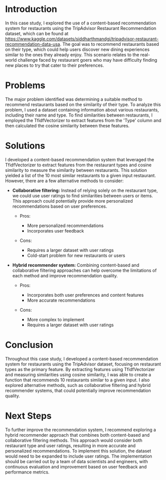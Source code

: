 # Introduction

In this case study, I explored the use of a content-based recommendation system for restaurants using the TripAdvisor Restaurant Recommendation dataset, which can be found at https://www.kaggle.com/datasets/siddharthmandgi/tripadvisor-restaurant-recommendation-data-usa. The goal was to recommend restaurants based on their type, which could help users discover new dining experiences similar to the ones they already enjoy. This scenario relates to the real-world challenge faced by restaurant goers who may have difficulty finding new places to try that cater to their preferences.

# Problems

The major problem identified was determining a suitable method to recommend restaurants based on the similarity of their type. To analyze this problem, I used a dataset containing information about various restaurants, including their name and type. To find similarities between restaurants, I employed the TfidfVectorizer to extract features from the 'Type' column and then calculated the cosine similarity between these features.

# Solutions

I developed a content-based recommendation system that leveraged the TfidfVectorizer to extract features from the restaurant types and cosine similarity to measure the similarity between restaurants. This solution yielded a list of the 10 most similar restaurants to a given input restaurant. However, there are a few alternative methods to consider:

- **Collaborative filtering:** Instead of relying solely on the restaurant type, we could use user ratings to find similarities between users or items. This approach could potentially provide more personalized recommendations based on user preferences.

  - Pros:

    - More personalized recommendations
    - Incorporates user feedback

  - Cons:

    - Requires a larger dataset with user ratings
    - Cold-start problem for new restaurants or users

- **Hybrid recommender system:** Combining content-based and collaborative filtering approaches can help overcome the limitations of each method and improve recommendation quality.

  - Pros:

    - Incorporates both user preferences and content features
    - More accurate recommendations

  - Cons:

    - More complex to implement
    - Requires a larger dataset with user ratings

# Conclusion

Throughout this case study, I developed a content-based recommendation system for restaurants using the TripAdvisor dataset, focusing on restaurant types as the primary feature. By extracting features using TfidfVectorizer and measuring similarities using cosine similarity, I was able to create a function that recommends 10 restaurants similar to a given input. I also explored alternative methods, such as collaborative filtering and hybrid recommender systems, that could potentially improve recommendation quality.

# Next Steps

To further improve the recommendation system, I recommend exploring a hybrid recommender approach that combines both content-based and collaborative filtering methods. This approach would consider both restaurant type and user ratings, resulting in more accurate and personalized recommendations. To implement this solution, the dataset would need to be expanded to include user ratings. The implementation should be carried out by a team of data scientists and engineers, with continuous evaluation and improvement based on user feedback and performance metrics.
